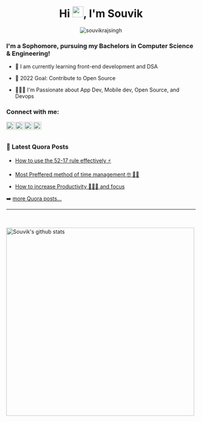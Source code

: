 <h1 align ="center">Hi <img src="https://github.com/TheDudeThatCode/TheDudeThatCode/blob/master/Assets/Hi.gif" width="29px">, I'm Souvik</h1>

<p align="center"> <img src="https://komarev.com/ghpvc/?username=souvikrajsingh&label=Profile%20views&color=0e75b6&style=flat" alt="souvikrajsingh" /> </p>





### I'm a Sophomore, pursuing my Bachelors in Computer Science & Engineering!

- 🌱 I am currently learning front-end development and DSA

- 🥅 2022 Goal: Contribute to Open Source

- 👨🏽‍💻 I'm Passionate about App Dev, Mobile dev, Open Source, and Devops

<!-- - ⚡ Fun fact: I love Working out and reading books -->

### Connect with me:


[<img align="left" alt="souvikrajsingh | Twitter" width="21px" src="https://cdn.jsdelivr.net/npm/simple-icons@v3/icons/twitter.svg" />][twitter]
[<img align="left" alt="souvikrajsingh | LinkedIn" width="21px" src="https://cdn.jsdelivr.net/npm/simple-icons@v3/icons/linkedin.svg" />][linkedin]
[<img align="left" alt="souvikrajsingh | Instagram" width="21px" src="https://cdn.jsdelivr.net/npm/simple-icons@v3/icons/instagram.svg" />][instagram]
[<img align="left" alt="souvikrajsingh | Twitter" width="21px" src="https://cdn.jsdelivr.net/npm/simple-icons@v3/icons/quora.svg" />][quora]

<br />

<!-- ### Languages and Tools:

<code><img height="20" src="https://raw.githubusercontent.com/github/explore/80688e429a7d4ef2fca1e82350fe8e3517d3494d/topics/visual-studio-code/visual-studio-code.png"></code>
<code><img height="20" src="https://raw.githubusercontent.com/github/explore/80688e429a7d4ef2fca1e82350fe8e3517d3494d/topics/html/html.png"></code>
<code><img height="20" src="https://raw.githubusercontent.com/github/explore/80688e429a7d4ef2fca1e82350fe8e3517d3494d/topics/css/css.png"></code>
<code><img height="20" src="https://raw.githubusercontent.com/github/explore/80688e429a7d4ef2fca1e82350fe8e3517d3494d/topics/javascript/javascript.png"></code>
<code><img height="20" src="https://raw.githubusercontent.com/github/explore/80688e429a7d4ef2fca1e82350fe8e3517d3494d/topics/git/git.png"></code>
<code><img height="20" src="https://raw.githubusercontent.com/github/explore/78df643247d429f6cc873026c0622819ad797942/topics/github/github.png"></code>
<code><img height="20" src="https://raw.githubusercontent.com/github/explore/80688e429a7d4ef2fca1e82350fe8e3517d3494d/topics/terminal/terminal.png"></code>  
 -->
<br />

### 📕 Latest Quora Posts

<!-- BLOG-POST-LIST:START -->
- [How to use the 52-17 rule effectively ⚡](https://www.quora.com/How-can-I-use-the-52-17-rule-effectively-in-my-studies/answer/Souvik-Raj-Singh)

- [Most Preffered method of time management 🤓 ☝🏽](https://www.quora.com/What-is-your-preferred-method-of-time-management-and-why/answer/Souvik-Raj-Singh)

- [How to increase Productivity 👨🏽‍💻 and focus](https://www.quora.com/How-do-you-increase-productivity-and-focus)


<!-- BLOG-POST-LIST:END -->

➡️ [more Quora posts...](https://www.quora.com/profile/Souvik-Raj-Singh)

<!-- [![Twitter Follow](https://img.shields.io/twitter/follow/souvikrajsingh?color=1DA1F2&logo=twitter&style=for-the-badge)](https://twitter.com/intent/follow?original_referer=https://github.com/souvikrajsingh&screen_name=souvikrajsingh) -->

---

  <!-- <summary>:zap: GitHub Stats</summary> -->
<br/>
<br />


<!-- Github stats  -->



 <img width="500" src="https://github-readme-stats.vercel.app/api?username=souvikrajsingh&show_icons=true&include_all_commits=true&theme=tokyonight" alt="Souvik's github stats" />
<!-- <table>
    <tr>
      <td align="left">
       
      </td>
    </td>
  <td align="right">
      <img width="500%" src="https://github-readme-streak-stats.herokuapp.com/?user=souvikrajsingh&show_icons=true&theme=tokyonight" />
</td>
  </tr>
  </table> -->

<!--   <table>
    <tr>
      <td align="center">
        <img width="100%" src="https://activity-graph.herokuapp.com/graph?username=souvikrajsingh&show_icons=true&count_private=true&theme=rogue&area=true&hide_border=true" />
    </tr>
  </table></h1> -->
  




<!-- <img align="center"  src="https://github-readme-stats.vercel.app/api?username=souvikrajsingh&show_icons=true&include_all_commits=true&theme=tokyonight" alt="Souvik's github stats" /> -->



<br />

<!-- Contribution graph  -->

<!-- <img align= "center" src="https://activity-graph.herokuapp.com/graph?username=souvikrajsingh&show_icons=true&count_private=true&theme=rogue&area=true&hide_border=true" />  -->

<!-- [![GitHub Streak](https://github-readme-streak-stats.herokuapp.com/?user=souvikrajsingh)](https://github.com/souvikrajsingh) -->

<!-- [![Top Langs](https://github-readme-stats.vercel.app/api/top-langs/?username=souvikrajsingh&layout=compact)](https://github.com/souvikrajsingh) -->

<!-- references -->

[twitter]: https://twitter.com/souvikrajsingh
[instagram]: https://instagram.com/souvikrajsingh
[quora]: https://www.quora.com/profile/Souvik-Raj-Singh
[linkedin]: https://www.linkedin.com/in/souvik-raj-singh-9650bb187/

